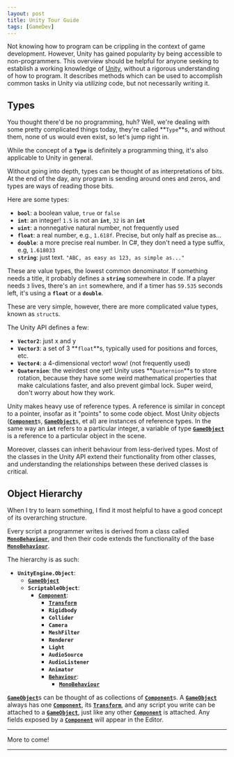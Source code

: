 ```yaml
---
layout: post
title: Unity Tour Guide
tags: [GameDev]
---
```


Not knowing how to program can be crippling in the context of game development.
However, Unity has gained popularity by being accessible to non-programmers.
This overview should be helpful for anyone seeking to establish a working knowledge of [Unity][],
without a rigorous understanding of how to program.
It describes methods which can be used to accomplish common tasks in Unity via *utilizing* code,
but not necessarily writing it.


Types
-----

You thought there'd be no programming, huh?
Well, we're dealing with some pretty complicated things today, they're called **`Type`**s,
and without them, none of us would even exist, so let's jump right in.

While the concept of a **`Type`** is definitely a programming thing,
it's also applicable to Unity in general.

Without going into depth, types can be thought of as interpretations of bits.
At the end of the day, any program is sending around ones and zeros,
and types are ways of reading those bits.

Here are some types:

- **`bool`**: a boolean value, `true` or `false`
- **`int`**: an integer! `1.5` is not an **`int`**, `32` is an **`int`**
- **`uint`**: a nonnegative natural number, not frequently used
- **`float`**: a real number, e.g., `1.618f`. Precise, but only half as precise as...
- **`double`**: a more precise real number. In C#, they don't need a type suffix, e.g, `1.618033`
- **`string`**: just text. `"ABC, as easy as 123, as simple as..."`

These are value types, the lowest common denominator.
If something needs a title, it probably defines a **`string`** somewhere in code.
If a player needs `3` lives, there's an `int` somewhere,
and if a timer has `59.535` seconds left, it's using a **`float`** or a **`double`**.

These are very simple, however, there are more complicated value types, known as `struct`s.

The Unity API defines a few:

- **`Vector2`**: just x and y
- **`Vector3`**: a set of 3 **`float`**s, typically used for positions and forces, etc.
- **`Vector4`**: a 4-dimensional vector! wow! (not frequently used)
- **`Quaternion`**: the weirdest one yet! Unity uses **`Quaternion`**s to store rotation,
    because they have some weird mathematical properties that make calculations faster,
    and also prevent gimbal lock. Super weird, don't worry about how they work.

Unity makes heavy use of reference types.
A reference is similar in concept to a pointer, insofar as it "points" to some code object.
Most Unity objects ([**`Component`**][component]s, [**`GameObject`**][gameobject]s, et al)
are instances of reference types.
In the same way an **`int`** refers to a particular integer,
a variable of type [**`GameObject`**][gameobject] is a reference to a particular object in the scene.

Moreover, classes can inherit behaviour from less-derived types.
Most of the classes in the Unity API extend their functionality from other classes,
and understanding the relationships between these derived classes is critical.


Object Hierarchy
----------------

When I try to learn something,
I find it most helpful to have a good concept of its overarching structure.

Every script a programmer writes is derived from a class called [**`MonoBehaviour`**][monobehaviour],
and then their code extends the functionality of the base [**`MonoBehaviour`**][monobehaviour].

The hierarchy is as such:

- **`UnityEngine.Object`**:
    - [**`GameObject`**][gameobject]
    - **`ScriptableObject`**:
        - [**`Component`**][component]:
            - [**`Transform`**][transform]
            - **`Rigidbody`**
            - **`Collider`**
            - **`Camera`**
            - **`MeshFilter`**
            - **`Renderer`**
            - **`Light`**
            - **`AudioSource`**
            - **`AudioListener`**
            - **`Animator`**
            - [**`Behaviour`**][behaviour]:
                - [**`MonoBehaviour`**][monobehaviour]

[**`GameObject`**][gameobject]s can be thought of as collections of [**`Component`**][component]s.
A [**`GameObject`**][gameobject] always has one [**`Component`**][component],
its [**`Transform`**][transform],
and any script you write can be attached to a [**`GameObject`**][gameobject],
just like any other [**`Component`**][component] is attached.
Any fields exposed by a [**`Component`**][component] will appear in the Editor.

---

More to come!


[unity]: <http://docs.unity3d.com/Manual/index.html>
[gameobject]: <http://docs.unity3d.com/ScriptReference/GameObject.html>
[component]: <http://docs.unity3d.com/ScriptReference/Component.html>
[transform]: <http://docs.unity3d.com/ScriptReference/Transform.html>
[behaviour]: <http://docs.unity3d.com/ScriptReference/Behaviour.html>
[monobehaviour]: <http://docs.unity3d.com/ScriptReference/MonoBehaviour.html>
---













